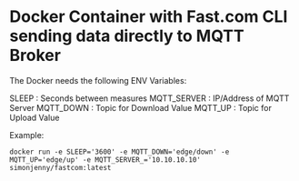 # Docker Container with Fast.com CLI sending data directly to MQTT Broker 

The Docker needs the following ENV Variables:

SLEEP : Seconds between measures
MQTT_SERVER : IP/Address of MQTT Server
MQTT_DOWN : Topic for Download Value
MQTT_UP : Topic for Upload Value

Example:

```
docker run -e SLEEP='3600' -e MQTT_DOWN='edge/down' -e MQTT_UP='edge/up' -e MQTT_SERVER_='10.10.10.10' simonjenny/fastcom:latest
```
